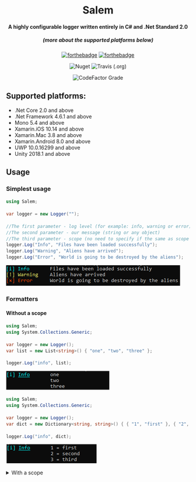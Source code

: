<div align="center">

<h1>Salem</h1>
<h4>A highly configurable logger written entirely in C# and .Net Standard 2.0</h4>
<h5>(more about the supported platforms below)</h5>

[![forthebadge](https://forthebadge.com/images/badges/made-with-c-sharp.svg)](https://forthebadge.com)
[![forthebadge](https://forthebadge.com/images/badges/built-by-developers.svg)](https://forthebadge.com)

</div>

<div align="center">

![Nuget](https://img.shields.io/nuget/v/Salem?style=for-the-badge)
![Travis (.org)](https://img.shields.io/travis/KernelErr0r/Salem?style=for-the-badge)

</div>

<div align="center">

![CodeFactor Grade](https://img.shields.io/codefactor/grade/github/KernelErr0r/Salem/master?style=for-the-badge)

</div>

## Supported platforms:

* .Net Core 2.0 and above
* .Net Framework 4.6.1 and above
* Mono 5.4 and above
* Xamarin.iOS 10.14 and above
* Xamarin.Mac 3.8 and above
* Xamarin.Android 8.0 and above
* UWP 10.0.16299 and above
* Unity 2018.1 and above

## Usage

### Simplest usage

```csharp
using Salem;

var logger = new Logger("");

//The first parameter - log level (for example: info, warning or error) (Not case-sensitive)
//The second parameter - our message (string or any object)
//The third parameter - scope (no need to specify if the same as scope in the constructor or empty)
logger.Log("Info", "Files have been loaded successfully");
logger.Log("Warning", "Aliens have arrived");
logger.Log("Error", "World is going to be destroyed by the aliens");
```

![Screenshot](Assets/screenshot1.png)

### Formatters

#### Without a scope

```csharp
using Salem;
using System.Collections.Generic;

var logger = new Logger();
var list = new List<string>() { "one", "two", "three" };

logger.Log("info", list);
```

![Screenshot](Assets/screenshot2.png)

```csharp
using Salem;
using System.Collections.Generic;

var logger = new Logger();
var dict = new Dictionary<string, string>() { { "1", "first" }, { "2", "second" }, { "3", "third" } };

logger.Log("info", dict);
```

![Screenshot](Assets/screenshot4.png)


<details>

<summary>With a scope</summary>

```csharp
using Salem;
using System.Collections.Generic;

var logger = new Logger("Scope");
var list = new List<string>() { "one", "two", "three" };

logger.Log("info", list);
```

![Screenshot](Assets/screenshot3.png)

```csharp
using Salem;
using System.Collections.Generic;

var logger = new Logger("Scope");
var dict = new Dictionary<string, string>() { { "1", "first" }, { "2", "second" }, { "3", "third" } };

logger.Log("info", dict);
```

![Screenshot](Assets/screenshot5.png)
	
</details>
